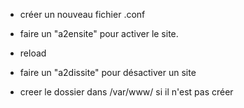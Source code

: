 * créer un nouveau fichier .conf

* faire un "a2ensite" pour activer le site.

* reload

* faire un "a2dissite" pour désactiver un site

* creer le dossier dans /var/www/ si il n'est pas créer
